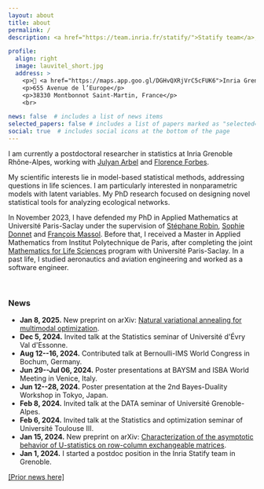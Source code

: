 ```yaml
---
layout: about
title: about
permalink: /
description: <a href="https://team.inria.fr/statify/">Statify team</a>, Inria, Laboratoire Jean Kuntzmann, Université Grenoble Alpes.

profile:
  align: right
  image: lauvitel_short.jpg
  address: >
    <p>📍 <a href="https://maps.app.goo.gl/DGHvQXRjVrC5cFUK6">Inria Grenoble Alpes</a></p>
    <p>655 Avenue de l’Europe</p>
    <p>38330 Montbonnot Saint-Martin, France</p>
    <br> 

news: false  # includes a list of news items
selected_papers: false # includes a list of papers marked as "selected={true}"
social: true  # includes social icons at the bottom of the page
---
```


I am currently a postdoctoral researcher in statistics at Inria Grenoble Rhône-Alpes, working with [Julyan Arbel](https://www.julyanarbel.com/) and [Florence Forbes](https://mistis.inrialpes.fr/~forbes/). 

My scientific interests lie in model-based statistical methods, addressing questions in life sciences. I am particularly interested in nonparametric models with latent variables. My PhD research focused on designing novel statistical tools for analyzing ecological networks.

In November 2023, I have defended my PhD in Applied Mathematics at Université Paris-Saclay under the supervision of [Stéphane Robin](https://scj-robin.github.io/), [Sophie Donnet](https://sophiedonnet.github.io) and [François Massol](https://sites.google.com/a/polytechnique.org/francoismassol/home). 
Before that, I received a Master in Applied Mathematics from Institut Polytechnique de Paris, after completing the joint [Mathematics for Life Sciences](https://sites.google.com/view/m2-msv/accueil?authuser=0) program with Université Paris-Saclay.
In a past life, I studied aeronautics and aviation engineering and worked as a software engineer.

<br> 

### News

- **Jan 8, 2025.** New preprint on arXiv: [Natural variational annealing for multimodal optimization](https://arxiv.org/abs/2501.04667).
- **Dec 5, 2024.** Invited talk at the Statistics seminar of Université d'Évry Val d'Essonne.
- **Aug 12--16, 2024.** Contributed talk at Bernoulli-IMS World Congress in Bochum, Germany.
- **Jun 29--Jul 06, 2024.** Poster presentations at BAYSM and ISBA World Meeting in Venice, Italy.
- **Jun 12--28, 2024.** Poster presentation at the 2nd Bayes-Duality Workshop in Tokyo, Japan.
- **Feb 8, 2024.** Invited talk at the DATA seminar of Université Grenoble-Alpes.
- **Feb 6, 2024.** Invited talk at the Statistics and optimization seminar of Université Toulouse III.
- **Jan 15, 2024.** New preprint on arXiv: [Characterization of the asymptotic behavior of U-statistics on row-column exchangeable matrices](https://arxiv.org/abs/2401.07876).
- **Jan 1, 2024.** I started a postdoc position in the Inria Statify team in Grenoble.

[[Prior news here]](/archives)